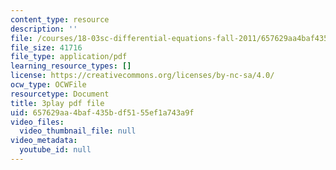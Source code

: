 ```yaml
---
content_type: resource
description: ''
file: /courses/18-03sc-differential-equations-fall-2011/657629aa4baf435bdf5155ef1a743a9f_hEtWqTPPXuc.pdf
file_size: 41716
file_type: application/pdf
learning_resource_types: []
license: https://creativecommons.org/licenses/by-nc-sa/4.0/
ocw_type: OCWFile
resourcetype: Document
title: 3play pdf file
uid: 657629aa-4baf-435b-df51-55ef1a743a9f
video_files:
  video_thumbnail_file: null
video_metadata:
  youtube_id: null
---
```

